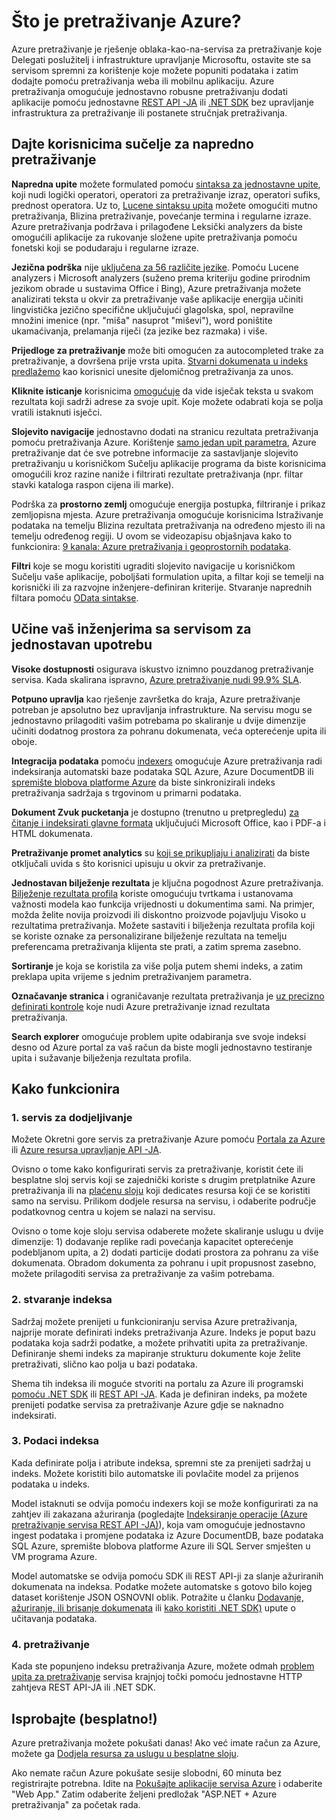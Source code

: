 <properties
    pageTitle="Što je pretraživanje Azure | Microsoft Azure | Servis za pretraživanje glavnom računalu oblaka"
    description="Azure pretraživanje je servis za pretraživanje u potpunosti upravlja glavnom računalu oblaka. Dodatne informacije u ovom pregled značajki."
    services="search"
    manager="jhubbard"
    authors="ashmaka"
    documentationCenter=""/>

<tags
    ms.service="search"
    ms.devlang="NA"
    ms.workload="search"
    ms.topic="article"
    ms.tgt_pltfrm="na"
    ms.date="08/29/2016"
    ms.author="ashmaka"/>

# <a name="what-is-azure-search"></a>Što je pretraživanje Azure?

Azure pretraživanje je rješenje oblaka-kao-na-servisa za pretraživanje koje Delegati poslužitelj i infrastrukture upravljanje Microsoftu, ostavite ste sa servisom spremni za korištenje koje možete popuniti podataka i zatim dodajte pomoću pretraživanja weba ili mobilnu aplikaciju. Azure pretraživanja omogućuje jednostavno robusne pretraživanju dodati aplikacije pomoću jednostavne [REST API -JA](https://msdn.microsoft.com/library/azure/dn798935.aspx) ili [.NET SDK](search-howto-dotnet-sdk.md) bez upravljanje infrastruktura za pretraživanje ili postanete stručnjak pretraživanja.

## <a name="give-your-users-a-powerful-search-experience"></a>Dajte korisnicima sučelje za napredno pretraživanje

**Napredna upite** možete formulated pomoću [sintaksa za jednostavne upite](https://msdn.microsoft.com/library/azure/dn798920.aspx), koji nudi logički operatori, operatori za pretraživanje izraz, operatori sufiks, prednost operatora. Uz to, [Lucene sintaksu upita](https://msdn.microsoft.com/library/azure/mt589323.aspx) možete omogućiti mutno pretraživanja, Blizina pretraživanje, povećanje termina i regularne izraze. Azure pretraživanja podržava i prilagođene Leksički analyzers da biste omogućili aplikacije za rukovanje složene upite pretraživanja pomoću fonetski koji se podudaraju i regularne izraze.

**Jezična podrška** nije [uključena za 56 različite jezike](https://msdn.microsoft.com/library/azure/dn879793.aspx). Pomoću Lucene analyzers i Microsoft analyzers (suženo prema kriteriju godine prirodnim jezikom obrade u sustavima Office i Bing), Azure pretraživanja možete analizirati teksta u okvir za pretraživanje vaše aplikacije energija učiniti lingvistička jezično specifične uključujući glagolska, spol, nepravilne množini imenice (npr. "miša" nasuprot "miševi"), word poništite ukamaćivanja, prelamanja riječi (za jezike bez razmaka) i više.

**Prijedloge za pretraživanje** može biti omogućen za autocompleted trake za pretraživanje, a dovršena prije vrsta upita. [Stvarni dokumenata u indeks predlažemo](https://msdn.microsoft.com/library/azure/dn798936.aspx) kao korisnici unesite djelomičnog pretraživanja za unos.

**Kliknite isticanje** korisnicima [omogućuje](https://msdn.microsoft.com/library/azure/dn798927.aspx) da vide isječak teksta u svakom rezultata koji sadrži adrese za svoje upit. Koje možete odabrati koja se polja vratili istaknuti isječci.

**Slojevito navigacije** jednostavno dodati na stranicu rezultata pretraživanja pomoću pretraživanja Azure. Korištenje [samo jedan upit parametra](https://msdn.microsoft.com/library/azure/dn798927.aspx), Azure pretraživanje dat će sve potrebne informacije za sastavljanje slojevito pretraživanju u korisničkom Sučelju aplikacije programa da biste korisnicima omogućili kroz razine naniže i filtrirati rezultate pretraživanja (npr. filtar stavki kataloga raspon cijena ili marke).

Podrška za **prostorno zemlj** omogućuje energija postupka, filtriranje i prikaz zemljopisna mjesta. Azure pretraživanja omogućuje korisnicima Istraživanje podataka na temelju Blizina rezultata pretraživanja na određeno mjesto ili na temelju određenog regiji. U ovom se videozapisu objašnjava kako to funkcionira: [9 kanala: Azure pretraživanja i geoprostornih podataka](https://channel9.msdn.com/Shows/Data-Exposed/Azure-Search-and-Geospatial-Data).

**Filtri** koje se mogu koristiti ugraditi slojevito navigacije u korisničkom Sučelju vaše aplikacije, poboljšati formulation upita, a filtar koji se temelji na korisnički ili za razvojne inženjere-definiran kriterije. Stvaranje naprednih filtara pomoću [OData sintakse](https://msdn.microsoft.com/library/azure/dn798921.aspx).

## <a name="empower-your-developers-with-an-easy-to-use-service"></a>Učine vaš inženjerima sa servisom za jednostavan upotrebu

**Visoke dostupnosti** osigurava iskustvo iznimno pouzdanog pretraživanje servisa. Kada skalirana ispravno, [Azure pretraživanje nudi 99.9% SLA](https://azure.microsoft.com/support/legal/sla/search/v1_0/).

**Potpuno upravlja** kao rješenje završetka do kraja, Azure pretraživanje potreban je apsolutno bez upravljanja infrastrukture. Na servisu mogu se jednostavno prilagoditi vašim potrebama po skaliranje u dvije dimenzije učiniti dodatnog prostora za pohranu dokumenata, veća opterećenje upita ili oboje.

**Integracija podataka** pomoću [indexers](https://msdn.microsoft.com/library/azure/dn946891.aspx) omogućuje Azure pretraživanja radi indeksiranja automatski baze podataka SQL Azure, Azure DocumentDB ili [spremište blobova platforme Azure](search-howto-indexing-azure-blob-storage.md) da biste sinkronizirali indeks pretraživanja sadržaja s trgovinom u primarni podataka.

**Dokument Zvuk pucketanja** je dostupno (trenutno u pretpregledu) [za čitanje i indeksirati glavne formata](search-howto-indexing-azure-blob-storage.md) uključujući Microsoft Office, kao i PDF-a i HTML dokumenata.

**Pretraživanje promet analytics** su [koji se prikupljaju i analizirati](search-traffic-analytics.md) da biste otključali uvida s što korisnici upisuju u okvir za pretraživanje.

**Jednostavan bilježenje rezultata** je ključna pogodnost Azure pretraživanja. [Bilježenje rezultata profila](https://msdn.microsoft.com/library/azure/dn798928.aspx) koriste omogućuju tvrtkama i ustanovama važnosti modela kao funkcija vrijednosti u dokumentima sami. Na primjer, možda želite novija proizvodi ili diskontno proizvode pojavljuju Visoko u rezultatima pretraživanja. Možete sastaviti i bilježenja rezultata profila koji se koriste oznake za personalizirane bilježenje rezultata na temelju preferencama pretraživanja klijenta ste prati, a zatim sprema zasebno.

**Sortiranje** je koja se koristila za više polja putem shemi indeks, a zatim preklapa upita vrijeme s jednim pretraživanjem parametra.

**Označavanje stranica** i ograničavanje rezultata pretraživanja je [uz precizno definirati kontrole](search-pagination-page-layout.md) koje nudi Azure pretraživanje iznad rezultata pretraživanja.  

**Search explorer** omogućuje problem upite odabiranja sve svoje indeksi desno od Azure portal za vaš račun da biste mogli jednostavno testiranje upita i sužavanje bilježenja rezultata profila.

## <a name="how-it-works"></a>Kako funkcionira

### <a name="1-provision-service"></a>1. servis za dodjeljivanje
Možete Okretni gore servis za pretraživanje Azure pomoću [Portala za Azure](https://portal.azure.com/) ili [Azure resursa upravljanje API -JA](https://msdn.microsoft.com/library/azure/dn832684.aspx).

Ovisno o tome kako konfigurirati servis za pretraživanje, koristit ćete ili besplatne sloj servis koji se zajednički koriste s drugim pretplatnike Azure pretraživanja ili na [plaćenu sloju](https://azure.microsoft.com/pricing/details/search/) koji dedicates resursa koji će se koristiti samo na servisu. Prilikom dodjele resursa na servisu, i odaberite područje podatkovnog centra u kojem se nalazi na servisu.

Ovisno o tome koje sloju servisa odaberete možete skaliranje uslugu u dvije dimenzije: 1) dodavanje replike radi povećanja kapacitet opterećenje podebljanom upita, a 2) dodati particije dodati prostora za pohranu za više dokumenata. Obradom dokumenta za pohranu i upit propusnost zasebno, možete prilagoditi servisa za pretraživanje za vašim potrebama.

### <a name="2-create-index"></a>2. stvaranje indeksa
Sadržaj možete prenijeti u funkcioniranju servisa Azure pretraživanja, najprije morate definirati indeks pretraživanja Azure. Indeks je poput bazu podataka koja sadrži podatke, a možete prihvatiti upita za pretraživanje. Definiranje shemi indeks za mapiranje strukturu dokumente koje želite pretraživati, slično kao polja u bazi podataka.

Shema tih indeksa ili moguće stvoriti na portalu za Azure ili programski [pomoću .NET SDK](search-howto-dotnet-sdk.md) ili [REST API -JA](https://msdn.microsoft.com/library/azure/dn798941.aspx). Kada je definiran indeks, pa možete prenijeti podatke servisa za pretraživanje Azure gdje se naknadno indeksirati.

### <a name="3-index-data"></a>3. Podaci indeksa
Kada definirate polja i atribute indeksa, spremni ste za prenijeti sadržaj u indeks. Možete koristiti bilo automatske ili povlačite model za prijenos podataka u indeks.

Model istaknuti se odvija pomoću indexers koji se može konfigurirati za na zahtjev ili zakazana ažuriranja (pogledajte [Indeksiranje operacije (Azure pretraživanje servisa REST API -JA)](https://msdn.microsoft.com/library/azure/dn946891.aspx)), koja vam omogućuje jednostavno ingest podataka i promjene podataka iz Azure DocumentDB, baze podataka SQL Azure, spremište blobova platforme Azure ili SQL Server smješten u VM programa Azure.

Model automatske se odvija pomoću SDK ili REST API-ji za slanje ažuriranih dokumenata na indeksa. Podatke možete automatske s gotovo bilo kojeg dataset korištenje JSON OSNOVNI oblik. Potražite u članku [Dodavanje, ažuriranje, ili brisanje dokumenata](https://msdn.microsoft.com/library/azure/dn798930.aspx) ili [kako koristiti .NET SDK)](search-howto-dotnet-sdk.md) upute o učitavanja podataka.

### <a name="4-search"></a>4. pretraživanje
Kada ste popunjeno indeksu pretraživanja Azure, možete odmah [problem upita za pretraživanje](https://msdn.microsoft.com/library/azure/dn798927.aspx) servisa krajnjoj točki pomoću jednostavne HTTP zahtjeva REST API-JA ili .NET SDK.

## <a name="try-it-now-for-free"></a>Isprobajte (besplatno!)
Azure pretraživanja možete pokušati danas! Ako već imate račun za Azure, možete ga [Dodjela resursa za uslugu u besplatne sloju](search-create-service-portal.md).

Ako nemate račun Azure pokušate sesije slobodni, 60 minuta bez registrirajte potrebna. Idite na [Pokušajte aplikacije servisa Azure](http://go.microsoft.com/fwlink/p/?LinkId=618214) i odaberite "Web App." Zatim odaberite željeni predložak "ASP.NET + Azure pretraživanja" za početak rada.
